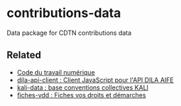 # contributions-data

Data package for CDTN contributions data

## Related

- [Code du travail numérique](https://github.com/SocialGouv/code-du-travail-numerique)
- [dila-api-client : Client JavaScript pour l'API DILA AIFE](https://github.com/SocialGouv/dila-api-client)
- [kali-data : base conventions collectives KALI](https://github.com/SocialGouv/kali-data)
- [fiches-vdd : Fiches vos droits et démarches](https://github.com/SocialGouv/fiches-vdd)
